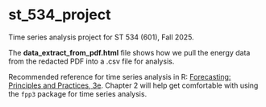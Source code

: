 # st_534_project
Time series analysis project for ST 534 (601), Fall 2025.


The **data_extract_from_pdf.html** file shows how we pull the energy data from the redacted PDF into a .csv file for analysis.

Recommended reference for time series analysis in R: [Forecasting: Principles and Practices, 3e](https://otexts.com/fpp3/). Chapter 2 will help get comfortable with using the `fpp3` package for time series analysis.
